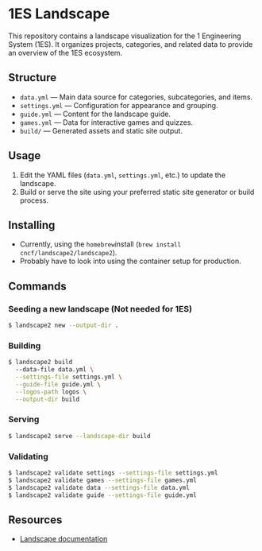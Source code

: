# 1ES Landscape

This repository contains a landscape visualization for the 1 Engineering System (1ES). It organizes projects, categories, and related data to provide an overview of the 1ES ecosystem.

## Structure

- `data.yml` — Main data source for categories, subcategories, and items.
- `settings.yml` — Configuration for appearance and grouping.
- `guide.yml` — Content for the landscape guide.
- `games.yml` — Data for interactive games and quizzes.
- `build/` — Generated assets and static site output.

## Usage

1. Edit the YAML files (`data.yml`, `settings.yml`, etc.) to update the landscape.
2. Build or serve the site using your preferred static site generator or build process.

## Installing

* Currently, using the `homebrew`install (`brew install cncf/landscape2/landscape2`). 
* Probably have to look into using the container setup for production.

## Commands

### Seeding a new landscape (Not needed for 1ES)

```bash
$ landscape2 new --output-dir .
```

### Building

```bash
$ landscape2 build 
  --data-file data.yml \
  --settings-file settings.yml \
  --guide-file guide.yml \
  --logos-path logos \
  --output-dir build
```

### Serving

```bash
$ landscape2 serve --landscape-dir build
``` 

### Validating

```bash
$ landscape2 validate settings --settings-file settings.yml
$ landscape2 validate games --settings-file games.yml
$ landscape2 validate data --settings-file data.yml
$ landscape2 validate guide --settings-file guide.yml
```


## Resources

- [Landscape documentation](https://github.com/cncf/landscape2?tab=readme-ov-file)
